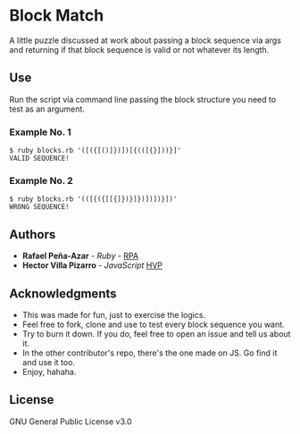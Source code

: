 # Block Match

A little puzzle discussed at work about passing a block sequence via args and returning if that block sequence is valid or not whatever its length.

## Use

Run the script vía command line passing the block structure you need to test as an argument.

### Example No. 1

```
$ ruby blocks.rb '([({[()]})])[{(([{}]))}]'
VALID SEQUENCE!
```

### Example No. 2

```
$ ruby blocks.rb '(([{({[[{]})}]})])])}])'
WRONG SEQUENCE!
```

## Authors

* **Rafael Peña-Azar** - *Ruby* - [RPA](https://rpaweb.github.io)
* **Hector Villa Pizarro** - *JavaScript* [HVP](https://github.com/hvilla)

## Acknowledgments

* This was made for fun, just to exercise the logics.
* Feel free to fork, clone and use to test every block sequence you want.
* Try to burn it down. If you do, feel free to open an issue and tell us about it.
* In the other contributor's repo, there's the one made on JS. Go find it and use it too.
* Enjoy, hahaha.

## License

GNU General Public License v3.0
